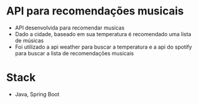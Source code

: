 # API para recomendações musicais

- API desenvolvida para recomendar musicas
- Dado a cidade, baseado em sua temperatura é recomendado uma lista de músicas
- Foi utilizado a api weather para buscar a temperatura e a api do spotify para buscar a lista de recomendações musicais

# Stack

- Java, Spring Boot

